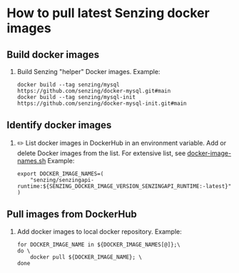 # How to pull latest Senzing docker images

## Build docker images

1. Build Senzing "helper" Docker images.
   Example:

    ```console
    docker build --tag senzing/mysql        https://github.com/senzing/docker-mysql.git#main
    docker build --tag senzing/mysql-init   https://github.com/senzing/docker-mysql-init.git#main

    ```

## Identify docker images

1. :pencil2: List docker images in DockerHub in an environment variable.
   Add or delete Docker images from the list.
   For extensive list, see
   [docker-image-names.sh](../lists/docker-image-names.sh)
   Example:

    ```console
    export DOCKER_IMAGE_NAMES=(
        "senzing/senzingapi-runtime:${SENZING_DOCKER_IMAGE_VERSION_SENZINGAPI_RUNTIME:-latest}"
    )

    ```

## Pull images from DockerHub

1. Add docker images to local docker repository.
   Example:

    ```console
    for DOCKER_IMAGE_NAME in ${DOCKER_IMAGE_NAMES[@]};\
    do \
        docker pull ${DOCKER_IMAGE_NAME}; \
    done

    ```
